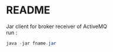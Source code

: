# README
Jar client for broker receiver of ActiveMQ <br/>
run : <br/>
```java
java -jar fname.jar
```
